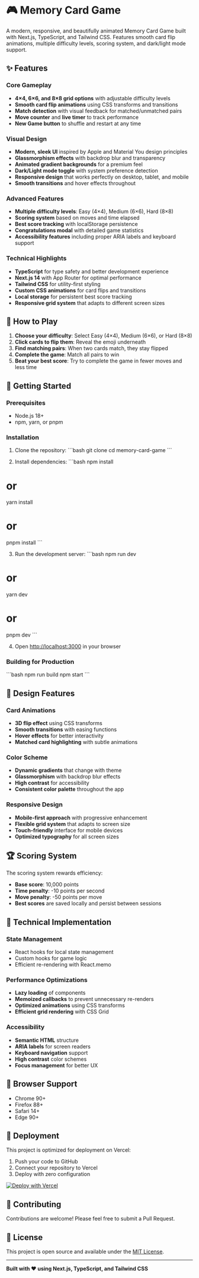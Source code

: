 # 🎮 Memory Card Game

A modern, responsive, and beautifully animated Memory Card Game built with Next.js, TypeScript, and Tailwind CSS. Features smooth card flip animations, multiple difficulty levels, scoring system, and dark/light mode support.

## ✨ Features

### Core Gameplay
- **4×4, 6×6, and 8×8 grid options** with adjustable difficulty levels
- **Smooth card flip animations** using CSS transforms and transitions
- **Match detection** with visual feedback for matched/unmatched pairs
- **Move counter** and **live timer** to track performance
- **New Game button** to shuffle and restart at any time

### Visual Design
- **Modern, sleek UI** inspired by Apple and Material You design principles
- **Glassmorphism effects** with backdrop blur and transparency
- **Animated gradient backgrounds** for a premium feel
- **Dark/Light mode toggle** with system preference detection
- **Responsive design** that works perfectly on desktop, tablet, and mobile
- **Smooth transitions** and hover effects throughout

### Advanced Features
- **Multiple difficulty levels**: Easy (4×4), Medium (6×6), Hard (8×8)
- **Scoring system** based on moves and time elapsed
- **Best score tracking** with localStorage persistence
- **Congratulations modal** with detailed game statistics
- **Accessibility features** including proper ARIA labels and keyboard support

### Technical Highlights
- **TypeScript** for type safety and better development experience
- **Next.js 14** with App Router for optimal performance
- **Tailwind CSS** for utility-first styling
- **Custom CSS animations** for card flips and transitions
- **Local storage** for persistent best score tracking
- **Responsive grid system** that adapts to different screen sizes

## 🎯 How to Play

1. **Choose your difficulty**: Select Easy (4×4), Medium (6×6), or Hard (8×8)
2. **Click cards to flip them**: Reveal the emoji underneath
3. **Find matching pairs**: When two cards match, they stay flipped
4. **Complete the game**: Match all pairs to win
5. **Beat your best score**: Try to complete the game in fewer moves and less time

## 🚀 Getting Started

### Prerequisites
- Node.js 18+ 
- npm, yarn, or pnpm

### Installation

1. Clone the repository:
\`\`\`bash
git clone <repository-url>
cd memory-card-game
\`\`\`

2. Install dependencies:
\`\`\`bash
npm install
# or
yarn install
# or
pnpm install
\`\`\`

3. Run the development server:
\`\`\`bash
npm run dev
# or
yarn dev
# or
pnpm dev
\`\`\`

4. Open [http://localhost:3000](http://localhost:3000) in your browser

### Building for Production

\`\`\`bash
npm run build
npm start
\`\`\`

## 🎨 Design Features

### Card Animations
- **3D flip effect** using CSS transforms
- **Smooth transitions** with easing functions
- **Hover effects** for better interactivity
- **Matched card highlighting** with subtle animations

### Color Scheme
- **Dynamic gradients** that change with theme
- **Glassmorphism** with backdrop blur effects
- **High contrast** for accessibility
- **Consistent color palette** throughout the app

### Responsive Design
- **Mobile-first approach** with progressive enhancement
- **Flexible grid system** that adapts to screen size
- **Touch-friendly** interface for mobile devices
- **Optimized typography** for all screen sizes

## 🏆 Scoring System

The scoring system rewards efficiency:
- **Base score**: 10,000 points
- **Time penalty**: -10 points per second
- **Move penalty**: -50 points per move
- **Best scores** are saved locally and persist between sessions

## 🔧 Technical Implementation

### State Management
- React hooks for local state management
- Custom hooks for game logic
- Efficient re-rendering with React.memo

### Performance Optimizations
- **Lazy loading** of components
- **Memoized callbacks** to prevent unnecessary re-renders
- **Optimized animations** using CSS transforms
- **Efficient grid rendering** with CSS Grid

### Accessibility
- **Semantic HTML** structure
- **ARIA labels** for screen readers
- **Keyboard navigation** support
- **High contrast** color schemes
- **Focus management** for better UX

## 📱 Browser Support

- Chrome 90+
- Firefox 88+
- Safari 14+
- Edge 90+

## 🚀 Deployment

This project is optimized for deployment on Vercel:

1. Push your code to GitHub
2. Connect your repository to Vercel
3. Deploy with zero configuration

[![Deploy with Vercel](https://vercel.com/button)](https://vercel.com/new)

## 🤝 Contributing

Contributions are welcome! Please feel free to submit a Pull Request.

## 📄 License

This project is open source and available under the [MIT License](LICENSE).

---

**Built with ❤️ using Next.js, TypeScript, and Tailwind CSS**
